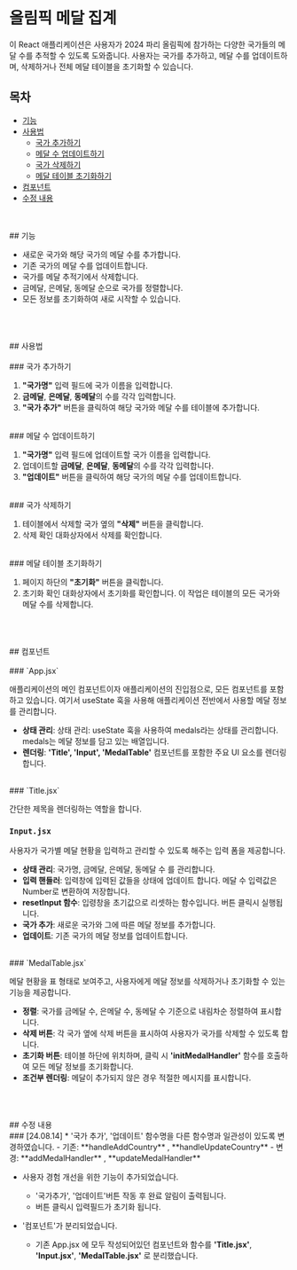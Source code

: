 # 올림픽 메달 집계

이 React 애플리케이션은 사용자가 2024 파리 올림픽에 참가하는 다양한 국가들의 메달 수를 추적할 수 있도록 도와줍니다. 사용자는 국가를 추가하고, 메달 수를 업데이트하며, 삭제하거나 전체 메달 테이블을 초기화할 수 있습니다.

## 목차

- [기능](#기능)
- [사용법](#사용법)
  - [국가 추가하기](#국가-추가하기)
  - [메달 수 업데이트하기](#메달-수-업데이트하기)
  - [국가 삭제하기](#국가-삭제하기)
  - [메달 테이블 초기화하기](#메달-테이블-초기화하기)
- [컴포넌트](#컴포넌트)
- [수정 내용](#수정-내용)
<br/>
<br/>
## 기능

- 새로운 국가와 해당 국가의 메달 수를 추가합니다.
- 기존 국가의 메달 수를 업데이트합니다.
- 국가를 메달 추적기에서 삭제합니다.
- 금메달, 은메달, 동메달 순으로 국가를 정렬합니다.
- 모든 정보를 초기화하여 새로 시작할 수 있습니다.
<br/>
<br/>
<br/>
## 사용법
<br/>
<br/>
### 국가 추가하기

1. **"국가명"** 입력 필드에 국가 이름을 입력합니다.
2. **금메달**, **은메달**, **동메달**의 수를 각각 입력합니다.
3. **"국가 추가"** 버튼을 클릭하여 해당 국가와 메달 수를 테이블에 추가합니다.
<br/>
### 메달 수 업데이트하기

1. **"국가명"** 입력 필드에 업데이트할 국가 이름을 입력합니다.
2. 업데이트할 **금메달**, **은메달**, **동메달**의 수를 각각 입력합니다.
3. **"업데이트"** 버튼을 클릭하여 해당 국가의 메달 수를 업데이트합니다.
<br/>
### 국가 삭제하기

1. 테이블에서 삭제할 국가 옆의 **"삭제"** 버튼을 클릭합니다.
2. 삭제 확인 대화상자에서 삭제를 확인합니다.
<br/>
### 메달 테이블 초기화하기

1. 페이지 하단의 **"초기화"** 버튼을 클릭합니다.
2. 초기화 확인 대화상자에서 초기화를 확인합니다. 이 작업은 테이블의 모든 국가와 메달 수를 삭제합니다.
<br/>
<br/>
<br/>
## 컴포넌트
<br/>
<br/>
### `App.jsx`

애플리케이션의 메인 컴포넌트이자 애플리케이션의 진입점으로, 모든 컴포넌트를 포함하고 있습니다. 여기서 useState 훅을 사용해 애플리케이션 전반에서 사용할 메달 정보를 관리합니다.

- **상태 관리**: 상태 관리: useState 훅을 사용하여 medals라는 상태를 관리합니다. medals는 메달 정보를 담고 있는 배열입니다.
- **렌더링**: **'Title', 'Input', 'MedalTable'** 컴포넌트를 포함한 주요 UI 요소를 렌더링합니다.
<br/>
### `Title.jsx`

간단한 제목을 렌더링하는 역할을 합니다. 
<br/>
### `Input.jsx`

사용자가 국가별 메달 현황을 입력하고 관리할 수 있도록 해주는 입력 폼을 제공합니다.

- **상태 관리**: 국가명, 금메달, 은메달, 동메달 수 를 관리합니다.
- **입력 핸들러**: 입력창에 입력된 값들을 상태에 업데이트 합니다. 메달 수 입력값은 Number로 변환하여 저장합니다.
- **resetInput 함수**: 입령창을 초기값으로 리셋하는 함수입니다. 버튼 클릭시 실행됩니다.
- **국가 추가**: 새로운 국가와 그에 따른 메달 정보를 추가합니다.
- **업데이트**: 기존 국가의 메달 정보를 업데이트합니다.
<br/>
### `MedalTable.jsx`

메달 현황을 표 형태로 보여주고, 사용자에게 메달 정보를 삭제하거나 초기화할 수 있는 기능을 제공합니다.

- **정렬**: 국가를 금메달 수, 은메달 수, 동메달 수 기준으로 내림차순 정렬하여 표시합니다.
- **삭제 버튼**: 각 국가 옆에 삭제 버튼을 표시하여 사용자가 국가를 삭제할 수 있도록 합니다.
- **초기화 버튼**: 테이블 하단에 위치하며, 클릭 시 **'initMedalHandler'** 함수를 호출하여 모든 메달 정보를 초기화합니다.
- **조건부 렌더링**: 메달이 추가되지 않은 경우 적절한 메시지를 표시합니다.
<br/>
<br/>
<br/>
## 수정 내용
<br/>
### [24.08.14]
  * '국가 추가', '업데이트' 함수명을 다른 함수명과 일관성이 있도록 변경하였습니다.
    - 기존: **handleAddCountry** , **handleUpdateCountry**
    - 변경: **addMedalHandler** , **updateMedalHandler**

  * 사용자 경험 개선을 위한 기능이 추가되었습니다.
    * '국가추가', '업데이트'버튼 작동 후 완료 알림이 출력됩니다.
    * 버튼 클릭시 입력필드가 초기화 됩니다.


  * '컴포넌트'가 분리되었습니다.
    - 기존 App.jsx 에 모두 작성되어있던 컴포넌트와 함수를 **'Title.jsx'**, **'Input.jsx'**, **'MedalTable.jsx'** 로 분리했습니다.
